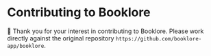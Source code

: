 # Contributing to Booklore

🎉  Thank you for your interest in contributing to Booklore. Please work directly against the original repository `https://github.com/booklore-app/booklore`.